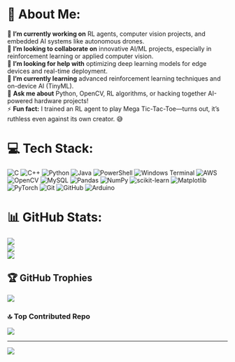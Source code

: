 # 💫 About Me:
🔭 **I’m currently working on** RL agents, computer vision projects, and embedded AI systems like autonomous drones.  <br>👯 **I’m looking to collaborate on** innovative AI/ML projects, especially in reinforcement learning or applied computer vision.  <br>🤝 **I’m looking for help with** optimizing deep learning models for edge devices and real-time deployment.  <br>🌱 **I’m currently learning** advanced reinforcement learning techniques and on-device AI (TinyML).  <br>💬 **Ask me about** Python, OpenCV, RL algorithms, or hacking together AI-powered hardware projects!  <br>⚡ **Fun fact:** I trained an RL agent to play Mega Tic-Tac-Toe—turns out, it’s ruthless even against its own creator. 😅  


# 💻 Tech Stack:
![C](https://img.shields.io/badge/c-%2300599C.svg?style=for-the-badge&logo=c&logoColor=white) ![C++](https://img.shields.io/badge/c++-%2300599C.svg?style=for-the-badge&logo=c%2B%2B&logoColor=white) ![Python](https://img.shields.io/badge/python-3670A0?style=for-the-badge&logo=python&logoColor=ffdd54) ![Java](https://img.shields.io/badge/java-%23ED8B00.svg?style=for-the-badge&logo=openjdk&logoColor=white) ![PowerShell](https://img.shields.io/badge/PowerShell-%235391FE.svg?style=for-the-badge&logo=powershell&logoColor=white) ![Windows Terminal](https://img.shields.io/badge/Windows%20Terminal-%234D4D4D.svg?style=for-the-badge&logo=windows-terminal&logoColor=white) ![AWS](https://img.shields.io/badge/AWS-%23FF9900.svg?style=for-the-badge&logo=amazon-aws&logoColor=white) ![OpenCV](https://img.shields.io/badge/opencv-%23white.svg?style=for-the-badge&logo=opencv&logoColor=white) ![MySQL](https://img.shields.io/badge/mysql-4479A1.svg?style=for-the-badge&logo=mysql&logoColor=white) ![Pandas](https://img.shields.io/badge/pandas-%23150458.svg?style=for-the-badge&logo=pandas&logoColor=white) ![NumPy](https://img.shields.io/badge/numpy-%23013243.svg?style=for-the-badge&logo=numpy&logoColor=white) ![scikit-learn](https://img.shields.io/badge/scikit--learn-%23F7931E.svg?style=for-the-badge&logo=scikit-learn&logoColor=white) ![Matplotlib](https://img.shields.io/badge/Matplotlib-%23ffffff.svg?style=for-the-badge&logo=Matplotlib&logoColor=black) ![PyTorch](https://img.shields.io/badge/PyTorch-%23EE4C2C.svg?style=for-the-badge&logo=PyTorch&logoColor=white) ![Git](https://img.shields.io/badge/git-%23F05033.svg?style=for-the-badge&logo=git&logoColor=white) ![GitHub](https://img.shields.io/badge/github-%23121011.svg?style=for-the-badge&logo=github&logoColor=white) ![Arduino](https://img.shields.io/badge/-Arduino-00979D?style=for-the-badge&logo=Arduino&logoColor=white)
# 📊 GitHub Stats:
![](https://github-readme-stats.vercel.app/api?username=iamadro&theme=transparent&hide_border=false&include_all_commits=true&count_private=true)<br/>
![](https://nirzak-streak-stats.vercel.app/?user=iamadro&theme=transparent&hide_border=false)<br/>
![](https://github-readme-stats.vercel.app/api/top-langs/?username=iamadro&theme=transparent&hide_border=false&include_all_commits=true&count_private=true&layout=compact)

## 🏆 GitHub Trophies
![](https://github-profile-trophy.vercel.app/?username=iamadro&theme=transparent&no-frame=false&no-bg=true&margin-w=4)

### 🔝 Top Contributed Repo
![](https://github-contributor-stats.vercel.app/api?username=iamadro&limit=5&theme=dark&combine_all_yearly_contributions=true)

---
[![](https://visitcount.itsvg.in/api?id=iamadro&icon=0&color=0)](https://visitcount.itsvg.in)

<!-- Proudly created with GPRM ( https://gprm.itsvg.in ) -->
